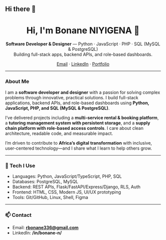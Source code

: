 ## Hi there 👋

<!-- Profile README for github.com/YOUR_USERNAME -->

<h1 align="center">Hi, I'm Bonane NIYIGENA 👋</h1>

<p align="center">
  <b>Software Developer & Designer</b> — Python · JavaScript · PHP · SQL (MySQL & PostgreSQL)
  <br/>
  Building full-stack apps, backend APIs, and role-based dashboards.
</p>

<p align="center">
  <a href="mailto:rbonane336@gmail.com">Email</a> ·
  <a href="https://www.linkedin.com/in/bonane-n/">LinkedIn</a> ·
  <a href="https://YOUR_USERNAME.github.io">Portfolio</a>
</p>

---

### About Me

I am a <b>software developer and designer</b> with a passion for solving complex problems through innovative, practical solutions. I build full-stack applications, backend APIs, and role-based dashboards using <b>Python, JavaScript, PHP, and SQL (MySQL & PostgreSQL)</b>.

I’ve delivered projects including a <b>multi-service rental & booking platform</b>, a <b>tutoring management system with persistent storage</b>, and a <b>supply chain platform with role-based access controls</b>. I care about clean architecture, readable code, and measurable impact.

I’m driven to contribute to <b>Africa’s digital transformation</b> with inclusive, user-centered technology—and I share what I learn to help others grow.

---

### 🔧 Tech I Use

- Languages: Python, JavaScript/TypeScript, PHP, SQL
- Databases: PostgreSQL, MySQL
- Backend: REST APIs, Flask/FastAPI/Express/Django, RLS, Auth
- Frontend: HTML, CSS, Modern JS, UI/UX prototyping
- Tools: Git/GitHub, Linux, Shell, Figma

---


### 📫 Contact

- Email: **rbonane336@gmail.com**  
- LinkedIn: **/in/bonane-n/**

<!-- Optional: simple stats (avoid third-party heavy images to keep it clean) -->
